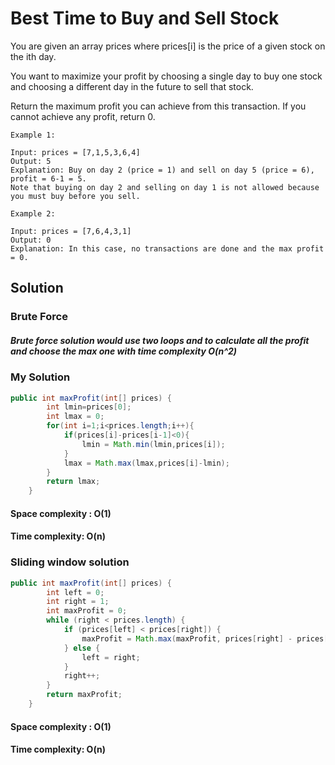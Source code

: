 
# Best Time to Buy and Sell Stock

You are given an array prices where prices[i] is the price of a given stock on the ith day.

You want to maximize your profit by choosing a single day to buy one stock and choosing a different day in the future to sell that stock.

Return the maximum profit you can achieve from this transaction. If you cannot achieve any profit, return 0.
 
```
Example 1:

Input: prices = [7,1,5,3,6,4]
Output: 5
Explanation: Buy on day 2 (price = 1) and sell on day 5 (price = 6), profit = 6-1 = 5.
Note that buying on day 2 and selling on day 1 is not allowed because you must buy before you sell.

Example 2:

Input: prices = [7,6,4,3,1]
Output: 0
Explanation: In this case, no transactions are done and the max profit = 0.
```

## Solution 
### Brute Force

##### Brute force solution would use two loops and to calculate all the profit and choose the max one with time complexity O(n^2)

### My Solution
```java
public int maxProfit(int[] prices) {
        int lmin=prices[0];
        int lmax = 0;
        for(int i=1;i<prices.length;i++){
            if(prices[i]-prices[i-1]<0){
                lmin = Math.min(lmin,prices[i]);
            }
            lmax = Math.max(lmax,prices[i]-lmin);
        }
        return lmax;
    }
```

#### Space complexity : O(1)
#### Time complexity: O(n)

### Sliding window solution

```java
public int maxProfit(int[] prices) {
        int left = 0;
        int right = 1;
        int maxProfit = 0;
        while (right < prices.length) {
            if (prices[left] < prices[right]) {
                maxProfit = Math.max(maxProfit, prices[right] - prices[left]);
            } else {
                left = right;
            }
            right++;
        }
        return maxProfit;
    }
```

#### Space complexity : O(1)
#### Time complexity: O(n)

